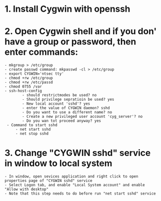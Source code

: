 # 1. Install Cygwin with openssh
# 2. Open Cygwin shell and if you don' have a group or password, then enter commands:
    - mkgroup > /etc/group
    - create passwd command: mkpasswd -cl > /etc/group
    - export CYGWIN='ntsec tty'
    - chmod +rw /etc/group
    - chmod +rw /etc/passd
    - chmod 0755 /var
    - ssh-host-config
            - should restrictmodes be used? no
            - Should privilege sepratioin be used? yes
            - New local account 'sshd'? yes
            - enter the value of CYGWIN daemon? sshd
            - Do you want to use a different name? no
            - Create a new privileged user account 'cyg_server'? no
            - Do you wan tot proceed anyway? yes
     - Command to start sshd
         - net start sshd
         - net stop sshd
# 3.  Change "CYGWIN sshd" service in window to local system
    - In window, open sevices application and right click to open properties page of "CYGWIN sshd" service
    - Select Logon tab, and enable "Local System account" and enable "Allow with desktop"
    - Note that this step needs to do before run "net start sshd" service



